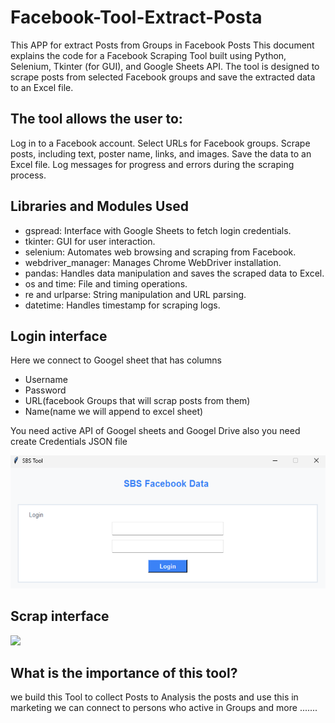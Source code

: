 # Facebook-Tool-Extract-Posta
This APP for extract Posts from Groups in Facebook Posts
This document explains the code for a Facebook Scraping Tool built using Python, Selenium, Tkinter (for GUI), and Google Sheets API. The tool is designed to scrape posts from selected Facebook groups and save the extracted data to an Excel file.


## The tool allows the user to:

Log in to a Facebook account.
Select URLs for Facebook groups.
Scrape posts, including text, poster name, links, and images.
Save the data to an Excel file.
Log messages for progress and errors during the scraping process.

## Libraries and Modules Used

- gspread: Interface with Google Sheets to fetch login credentials.
- tkinter: GUI for user interaction.
- selenium: Automates web browsing and scraping from Facebook.
- webdriver_manager: Manages Chrome WebDriver installation.
- pandas: Handles data manipulation and saves the scraped data to Excel.
- os and time: File and timing operations.
- re and urlparse: String manipulation and URL parsing.
- datetime: Handles timestamp for scraping logs.


## Login interface 
Here we connect to Googel sheet
that has columns

- Username
- Password
- URL(facebook Groups that will scrap posts from them)
- Name(name we will append to excel sheet)

You need active API of Googel sheets and Googel Drive also you need create Credentials JSON file

<img src="images/Login.png">


## Scrap interface 

<img src="images/Inteface.png">


## What is the importance of this tool? 

we build this Tool to collect Posts to Analysis the posts 
and use this in marketing we can connect to persons who active in Groups and more .......
